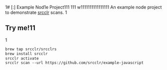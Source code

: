 1# [:] Example Nod1e Project111
111
w1111111111111111
An example node project to demonstrate [srcclr](https://www.srcclr.com) scans.
1
## Try me!11
1
```1
brew tap srcclr/srcclrs
brew install srcclr
srcclr activate
srcclr scan --url https://github.com/srcclr/example-javascript
```
